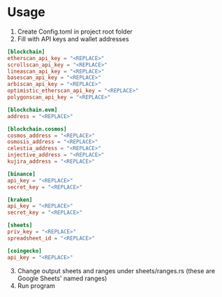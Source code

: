 # Usage

1. Create Config.toml in project root folder
2. Fill with API keys and wallet addresses
```toml
[blockchain]
etherscan_api_key = "<REPLACE>"
scrollscan_api_key = "<REPLACE>"
lineascan_api_key = "<REPLACE>"
basescan_api_key = "<REPLACE>"
arbiscan_api_key = "<REPLACE>"
optimistic_etherscan_api_key = "<REPLACE>"
polygonscan_api_key = "<REPLACE>"

[blockchain.evm]
address = "<REPLACE>"

[blockchain.cosmos]
cosmos_address = "<REPLACE>"
osmosis_address = "<REPLACE>"
celestia_address = "<REPLACE>"
injective_address = "<REPLACE>"
kujira_address = "<REPLACE>"

[binance]
api_key = "<REPLACE>"
secret_key = "<REPLACE>"

[kraken]
api_key = "<REPLACE>"
secret_key = "<REPLACE>"

[sheets]
priv_key = "<REPLACE>"
spreadsheet_id = "<REPLACE>"

[coingecko]
api_key = "<REPLACE>"
```
3. Change output sheets and ranges under sheets/ranges.rs (these are Google Sheets' named ranges)
4. Run program

